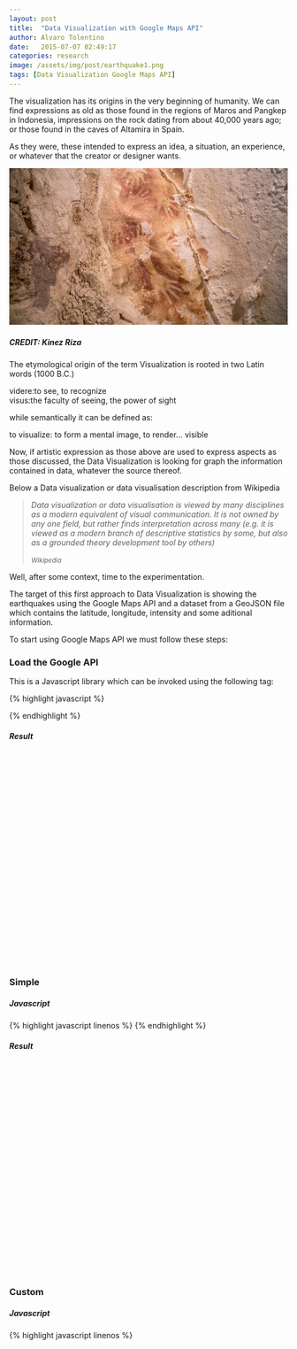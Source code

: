 ```yaml
---
layout: post
title:  "Data Visualization with Google Maps API"
author: Alvaro Tolentino
date:   2015-07-07 02:49:17
categories: research
image: /assets/img/post/earthquake1.png
tags: [Data Visualization Google Maps API]
---
```

The  visualization has its origins in the very beginning of humanity. We can find expressions as old as those found in the regions of Maros and Pangkep in Indonesia, impressions on the rock dating from about 40,000 years ago; or those found in the caves of Altamira in Spain.

As they were, these intended to express an idea, a situation, an experience, or whatever that the creator or designer wants. 

<img src="/assets/img/post/cave-art-hand-stencils.jpg" class="img-responsive img-bordered img-center" alt="image">
<h5>CREDIT: Kinez Riza</h5>


The etymological origin of the term Visualization is rooted in two Latin words (1000 B.C.)

<div class="tag-box tag-box-v2 box-shadow shadow-effect-1">
  <span class="color-blue">videre</span>:to see, to recognize<br/>
  <span class="color-blue">visus</span>:the faculty of seeing, the power of sight
</div>

while semantically it can be defined as:

<div class="tag-box tag-box-v2 box-shadow shadow-effect-1">
  <span class="color-blue">to visualize</span>: to form a mental image, to render... visible
</div>


Now, if artistic expression as those above are used to express aspects as those discussed, the Data Visualization is looking for graph the information contained in data, whatever the source thereof.

Below a Data visualization or data visualisation description from Wikipedia


<blockquote class="text-right bq-dark margin-bottom-50">
  <p><em> 
  Data visualization or data visualisation is viewed by many disciplines as a modern equivalent of visual communication. It is not owned by any one field, but rather finds interpretation across many (e.g. it is viewed as a modern branch of descriptive statistics by some, but also as a grounded theory development tool by others)</em></p>
  <small> <em>
    Wikipedia
  </em> </small>  
</blockquote>

Well, after some context, time to the experimentation.

The target of this first approach to Data Visualization is showing the earthquakes using the Google Maps API and a dataset from a GeoJSON file which contains the latitude, longitude, intensity and some aditional information.

To start using Google Maps API we must follow these steps:

<h3>Load the Google API</h3>
This is a Javascript library which can be invoked using the following tag:

{% highlight javascript %}
  <script src="https://maps.googleapis.com/maps/api/js"/>
{% endhighlight %}

Additionally we can use the API key in the URL.

{% highlight javascript %}
  <script src="https://maps.googleapis.com/maps/api/js?key=YOUR_KEY"/>
{% endhighlight %}

<h3>Create the container</h3>
Where the map will be displayed.

{% highlight html%}
  <div id="map-canvas" style="width:800px;height:380px;"></div>
{% endhighlight %}

<h3>Create the Map object</h3>

{% highlight javascript%}
  var map;
  map = new google.maps.Map(document.getElementById('map-canvas'), {
    center: { lat: 20, lng: -160 },
{% endhighlight %}


<h3>Add a Event Listener</h3>

{% highlight javascript%}
  google.maps.event.addDomListener(window, 'load', initialize);
{% endhighlight %}

But it can also be expressed as follows:

{% highlight javascript%}
google.maps.event.addDomListener(window, 'load', function() {
  map = new google.maps.Map(document.getElementById('map-canvas'), {
    center: { lat: 20, lng: -160 },
    zoom: 2
  });
{% endhighlight %}

<h3>Load the data from a Geojson file</h3>

{% highlight javascript%}
  map.data.loadGeoJson('/data/earthquake.geojson');
{% endhighlight %}

Below three examples of the use of Google Maps API

<h3>Default</h3>
<h5>Javascript</h5>
{% highlight javascript linenos %}
  <script>
    var map;
    
    google.maps.event.addDomListener(window, 'load', function() {
      map = new google.maps.Map(document.getElementById('map-canvas1'), {
        center: { lat: 20, lng: -160 },
        zoom: 2
      });
    
      map.data.loadGeoJson('/data/earthquake.geojson');
    });
  </script>
{% endhighlight %}

<h5>Result</h5>
<div id="map-canvas1" style="width:auto;height:380px;"></div>


<h3>Simple</h3>
<h5>Javascript</h5>
{% highlight javascript linenos %}
<script>
  var map;
  
  google.maps.event.addDomListener(window, 'load', function() {
    map = new google.maps.Map(document.getElementById('map-canvas2'), {
      center: { lat: 20, lng: -160 },
      zoom: 2
    });
  
    map.data.loadGeoJson('/data/earthquake.geojson');
  
    map.data.setStyle(function(feature) {
      var mag = Math.exp(parseFloat(feature.getProperty('magnitude'))) * 0.1;
      return({
        icon: {
          path: google.maps.SymbolPath.CIRCLE,
          scale: mag,
          fillColor: '#f00',
          fillOpacity: 0.35,
          strokeWeight: 0
        }
      });
    });
  });
</script>
{% endhighlight %}

<h5>Result</h5>
<div id="map-canvas2" style="width:auto;height:380px;"></div>


<h3>Custom</h3>
<h5>Javascript</h5>
{% highlight javascript linenos %}
<script>
var map;
var mapStyle = [{
  'featureType': 'all',
  'elementType': 'all',
  'stylers': [{'visibility': 'off'}]
}, {
  'featureType': 'landscape',
  'elementType': 'geometry',
  'stylers': [{'visibility': 'on'}, {'color': '#fcfcfc'}]
}, {
  'featureType': 'water',
  'elementType': 'labels',
  'stylers': [{'visibility': 'off'}]
}, {
  'featureType': 'water',
  'elementType': 'geometry',
  'stylers': [{'visibility': 'on'}, {'hue': '#5f94ff'}, {'lightness': 60}]
}];

google.maps.event.addDomListener(window, 'load', function() {
  map = new google.maps.Map(document.getElementById('map-canvas3'), {
    center: { lat: 20, lng: -160 },
    zoom: 2,
    styles: mapStyle
  });

  map.data.setStyle(styleFeature);

  map.data.loadGeoJson('/data/earthquake.geojson');
});

// Defines the callback function referenced in the jsonp file.
function eqfeed_callback(data) {
  map.data.addGeoJson(data);
}

function styleFeature(feature) {
  var low = [151, 83, 34];   // color of mag 1.0
  var high = [5, 69, 54];  // color of mag 6.0 and above
  var minMag = 1.0;
  var maxMag = 6.0;

  // fraction represents where the value sits between the min and max
  var fraction = (Math.min(feature.getProperty('magnitude'), maxMag) - minMag) /
      (maxMag - minMag);

  var color = interpolateHsl(low, high, fraction);

  return {
    icon: {
      path: google.maps.SymbolPath.CIRCLE,
      strokeWeight: 0.5,
      strokeColor: '#fff',
      fillColor: color,
      fillOpacity: 2 / feature.getProperty('magnitude'),
      // while an exponent would technically be correct, quadratic looks nicer
      scale: Math.pow(feature.getProperty('magnitude'), 2)
    },
    zIndex: Math.floor(feature.getProperty('magnitude'))
  };
}

function interpolateHsl(lowHsl, highHsl, fraction) {
  var color = [];
  for (var i = 0; i < 3; i++) {
    // Calculate color based on the fraction.
    color[i] = (highHsl[i] - lowHsl[i]) * fraction + lowHsl[i];
  }

  return 'hsl(' + color[0] + ',' + color[1] + '%,' + color[2] + '%)';
}

    </script>
{% endhighlight %}

<h5>Result</h5>
<div id="map-canvas3" style="width:auto;height:380px;"></div>

<script src="https://maps.googleapis.com/maps/api/js?key=AIzaSyDeo37ZEPzpUI8AHly34EFA4We-irhnOJA"></script>

<script>
  var map;
  
  google.maps.event.addDomListener(window, 'load', function() {
    map = new google.maps.Map(document.getElementById('map-canvas1'), {
      center: { lat: 28, lng: 15 },
      zoom: 2
    });
  
    map.data.loadGeoJson('/data/earthquake.geojson');
  });
</script>

<script>
  var map;
  
  google.maps.event.addDomListener(window, 'load', function() {
    map = new google.maps.Map(document.getElementById('map-canvas2'), {
      center: { lat: 28, lng: 15 },
      zoom: 2
    });
  
    map.data.loadGeoJson('/data/earthquake.geojson');
  
    map.data.setStyle(function(feature) {
      var mag = Math.pow(feature.getProperty('magnitude'), 2);
      return({
        icon: {
          path: google.maps.SymbolPath.CIRCLE,
          scale: mag,
          fillColor: '#f00',
          fillOpacity: 0.35,
          strokeWeight: 0.5
        }
      });
    });
  });
</script>

<script>
    var map;
    var mapStyle = [{
      'featureType': 'all',
      'elementType': 'all',
      'stylers': [{'visibility': 'on'}]
    }, {
      'featureType': 'landscape',
      'elementType': 'geometry',
      'stylers': [{'visibility': 'on'}, {'color': '#fcfcfc'}]
    }, {
      'featureType': 'water',
      'elementType': 'labels',
      'stylers': [{'visibility': 'on'}]
    }, {
      'featureType': 'water',
      'elementType': 'geometry',
      'stylers': [{'visibility': 'on'}, {'hue': '#5f94ff'}, {'lightness': 60}]
    }];
    
    google.maps.event.addDomListener(window, 'load', function() {
      map = new google.maps.Map(document.getElementById('map-canvas3'), {
        center: { lat: 28, lng: 15 },
        zoom: 2
      });
    
      map.data.setStyle(styleFeature);
    
      map.data.loadGeoJson('/data/earthquake.geojson');
    });
    
    function styleFeature(feature) {
      var low = [151, 83, 34];   // color of mag 1.0
      var high = [5, 69, 54];  // color of mag 6.0 and above
      var minMag = 1.0;
      var maxMag = 8.0;
    
      // fraction represents where the value sits between the min and max
      var fraction = (Math.min(feature.getProperty('magnitude'), maxMag) - minMag) /
          (maxMag - minMag);
    
      var color = interpolateHsl(low, high, fraction);
    
      return {
        icon: {
          path: google.maps.SymbolPath.CIRCLE,
          strokeWeight: 0.5,
          strokeColor: '#fff',
          fillColor: color,
          fillOpacity: 2 / feature.getProperty('magnitude'),
          // while an exponent would technically be correct, quadratic looks nicer
          scale: Math.pow(feature.getProperty('magnitude'), 2)
        },
        zIndex: Math.floor(feature.getProperty('magnitude'))
      };
    }
    
    function interpolateHsl(lowHsl, highHsl, fraction) {
      var color = [];
      for (var i = 0; i < 3; i++) {
        // Calculate color based on the fraction.
        color[i] = (highHsl[i] - lowHsl[i]) * fraction + lowHsl[i];
      }
    
      return 'hsl(' + color[0] + ',' + color[1] + '%,' + color[2] + '%)';
    }
</script>
